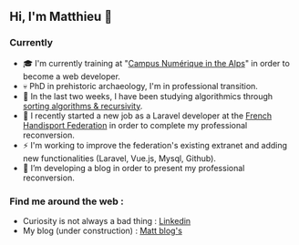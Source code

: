 ## Hi, I'm Matthieu 👋

### Currently
- :mortar_board: I'm currently training at "[Campus Numérique in the Alps](https://le-campus-numerique.fr/)" in order to become a web developer.
- :skull: PhD in prehistoric archaeology, I'm in professional transition.
- 🌱 In the last two weeks, I have been studying algorithmics through [sorting algorithms & recursivity](https://github.com/matthieuLabaune/Javascript_Sorting-algorithms).
- 🤔 I recently started a new job as a Laravel developer at the [French Handisport Federation](http://www.handisport.org/) in order to complete my professional reconversion.
- :zap: I'm working to improve the federation's existing extranet and adding new functionalities (Laravel, Vue.js, Mysql, Github).
- 🔭 I’m developing a blog in order to present my professional reconversion.

### Find me around the web :

- Curiosity is not always a bad thing : [Linkedin](https://www.linkedin.com/in/labaune-matthieu/)
- My blog (under construction) : [Matt blog's](https//matthieulabaune.github.io)


<!--
**matthieuLabaune/matthieuLabaune** is a ✨ _special_ ✨ repository because its `README.md` (this file) appears on your GitHub profile.


- 👯 I’m looking to collaborate on ...
-  I’m looking for help with ...
- 💬 Ask me about ...

- ⚡ Fun fact: ...
-->
